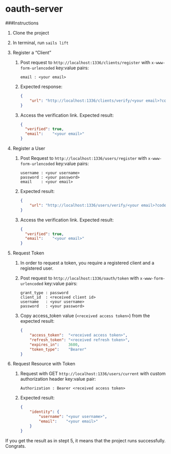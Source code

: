 # oauth-server

###Instructions

1. Clone the project

2. In terminal, run `sails lift`

3. Register a “Client”

    1. Post request to `http://localhost:1336/clients/register` with `x-www-form-urlencoded` key:value pairs:

        ```shell
        email : <your email>
        ```

    2. Expected response:

        ```json
        {
            "url": "http://localhost:1336/clients/verify/<your email>?code=gqjH6igH6Z89ROEoVRFmEiVYuEfEZ1kQ"
        }
        ```

    3. Access the verification link. Expected result:

        ```json
        {
          "verified": true,
          "email":    "<your email>"
        }
        ```

3. Register a User

    1. Post Request to `http://localhost:1336/users/register` with `x-www-form-urlencoded` key:value pairs:

        ```shell
        username : <your username>
        password : <your password>
        email    : <your email>
        ```

    2. Expected result:

        ```json
        {
            "url": "http://localhost:1336/users/verify/<your email>?code=Y087VfF3bbHmNrQaRsAfOB8srfNB0gDW"
        }
        ```

    3. Access the verification link. Expected result:

        ```json
        {
          "verified": true,
          "email":    "<your email>"
        }
        ```

4. Request Token

    1. In order to request a token, you require a registered client and a registered user.

    2. Post request to `http://localhost:1336/oauth/token` with `x-www-form-urlencoded` key:value pairs:

        ```shell
        grant_type : password
        client_id  : <received client id>
        username   : <your username>
        password   : <your password>
        ```

    3.  Copy access_token value (`<received access token>`) from the expected result:

        ```json
        {
            "access_token":  "<received access token>",
            "refresh_token": "<received refresh token>",
            "expires_in":    3600,
            "token_type":    "Bearer"
        }
        ```

5. Request Resource with Token

    1. Request with GET `http://localhost:1336/users/current` with custom authorization header key:value pair:

        ```shell
        Authorization : Bearer <received access token>
        ```

    2.  Expected result:

        ```json
        {
            "identity": {
                "username": "<your username>",
                "email":    "<your email>"
            }
        }
        ```

If you get the result as in stept 5, it means that the project runs successfully. Congrats.

